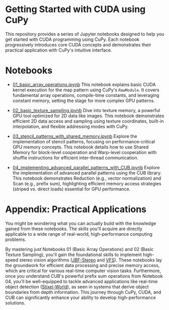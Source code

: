 # Getting Started with CUDA using CuPy

This repository provides a series of Jupyter notebooks designed to help you get started with CUDA programming using CuPy.
Each notebook progressively introduces core CUDA concepts and demonstrates their practical application with CuPy's intuitive interface.

# Notebooks
* [01_basic_array_operations.ipynb](./01_basic_array_operations.ipynb)
    This notebook explains basic CUDA kernel execution for the map pattern using CuPy's `RawModule`.
    It covers fundamental array operations, compile-time constants, and leveraging constant memory, setting the stage for more complex GPU patterns.

* [02_basic_texture_sampling.ipynb](./02_basic_texture_sampling.ipynb)
    Dive into texture memory, a powerful GPU tool optimized for 2D data like images. This notebook demonstrates efficient 2D data access and sampling using texture coordinates, built-in interpolation, and flexible addressing modes with CuPy.

* [03_stencil_patterns_with_shared_memory.ipynb](./03_stencil_patterns_with_shared_memory.ipynb)
    Explore the implementation of stencil patterns, focusing on performance-critical GPU memory concepts.
    This notebook details how to use Shared Memory for block-level cooperation and Warp-level cooperation with shuffle instructions for efficient inter-thread communication.

* [04_implementing_advanced_parallel_patterns_with_CUB.ipynb](./04_implementing_advanced_parallel_patterns_with_CUB.ipynb)
    Explore the implementation of advanced parallel patterns using the CUB library.
    This notebook demonstrates Reduction (e.g., vector normalization) and Scan (e.g., prefix sum), highlighting efficient memory access strategies (striped vs. direct loads) essential for GPU performance.

# Appendix: Practical Applications

You might be wondering what you can actually build with the knowledge gained from these notebooks.
The skills you'll acquire are directly applicable to a wide range of real-world, high-performance computing problems.

By mastering just Notebooks 01 (Basic Array Operations) and 02 (Basic Texture Sampling), you'll gain the foundational skills to implement high-speed stereo vision algorithms ([JBF-Stereo](https://github.com/eshibusawa/JBF-Stereo) and [VFS](https://github.com/eshibusawa/VFS-Python)).
These notebooks lay the groundwork for efficient data processing and precise memory access, which are critical for various real-time computer vision tasks.
Furthermore, once you understand CUB's powerful prefix sum operations from Notebook 04, you'll be well-equipped to tackle advanced applications like real-time object detection ([Stixel-World](https://github.com/eshibusawa/Stixel-World-Python)), as seen in systems that derive object boundaries from depth information.
This journey through CuPy, CUDA, and CUB can significantly enhance your ability to develop high-performance solutions.
